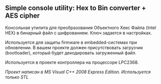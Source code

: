 ## **Simple console utility: Hex to Bin converter + AES cipher** ##
Консольная утилита для преобразования Объектного Хекс Файла (Intel HEX) в бинарный файл с шифрованием. Ключ задается в настройках.

Используется для защиты firmware в embedded-системах при обновлении.
В вашем проекте должен присутствовать загрузчик (bootloader), который будет декодировать
загруженный файл.

Используется в проекте контроллера на процессоре LPC2368.

_Проект написан в MS Visual C++ 2008 Express Edition._
_Используется только STL_
